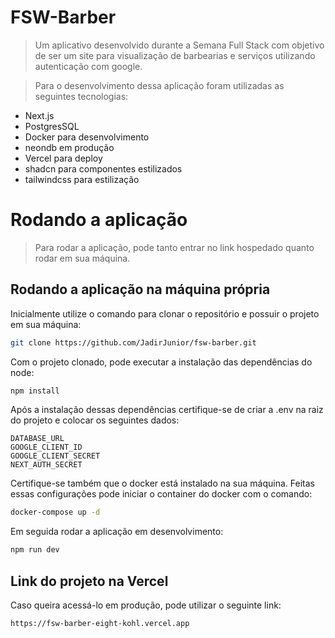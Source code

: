 # FSW-Barber
> Um aplicativo desenvolvido durante a Semana Full Stack com objetivo de ser um site para visualização de barbearias e serviços utilizando autenticação com google.

> Para o desenvolvimento dessa aplicação foram utilizadas as seguintes tecnologias: 

- Next.js
- PostgresSQL
- Docker para desenvolvimento
- neondb em produção
- Vercel para deploy
- shadcn para componentes estilizados
- tailwindcss para estilização

# Rodando a aplicação
> Para rodar a aplicação, pode tanto entrar no link hospedado quanto rodar em sua máquina. 

## Rodando a aplicação na máquina própria

Inicialmente utilize o comando para clonar o repositório e possuir o projeto em sua máquina:

```bash
git clone https://github.com/JadirJunior/fsw-barber.git
```

Com o projeto clonado, pode executar a instalação das dependências do node: 

```bash
npm install
```

Após a instalação dessas dependências certifique-se de criar a .env na raiz do projeto e colocar os seguintes dados:

```
DATABASE_URL
GOOGLE_CLIENT_ID
GOOGLE_CLIENT_SECRET
NEXT_AUTH_SECRET
```

Certifique-se também que o docker está instalado na sua máquina. Feitas essas configurações pode iniciar o container do docker com o comando:

```bash
docker-compose up -d
```

Em seguida rodar a aplicação em desenvolvimento:

```bash
npm run dev
```

## Link do projeto na Vercel
Caso queira acessá-lo em produção, pode utilizar o seguinte link:

`https://fsw-barber-eight-kohl.vercel.app`